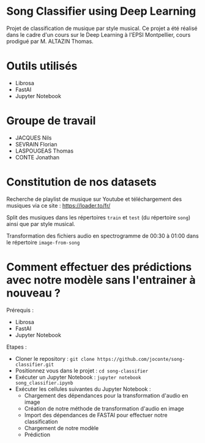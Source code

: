 # Song Classifier using Deep Learning

Projet de classification de musique par style musical.
Ce projet a été réalisé dans le cadre d'un cours sur le Deep Learning à l'EPSI Montpellier, cours prodigué par M. ALTAZIN Thomas.

# Outils utilisés

- Librosa
- FastAI
- Jupyter Notebook

# Groupe de travail

- JACQUES Nils
- SEVRAIN Florian
- LASPOUGEAS Thomas
- CONTE Jonathan

# Constitution de nos datasets

Recherche de playlist de musique sur Youtube et téléchargement des musiques via ce site : https://loader.to/fr/

Split des musiques dans les répertoires `train` et `test` (du répertoire `song`) ainsi que par style musical.

Transformation des fichiers audio en spectrogramme de 00:30 à 01:00 dans le répertoire `image-from-song`

# Comment effectuer des prédictions avec notre modèle sans l'entrainer à nouveau ?

Prérequis : 
- Librosa
- FastAI
- Jupyter Notebook

Etapes :
- Cloner le repository : `git clone https://github.com/joconte/song-classifier.git`
- Positionnez vous dans le projet : `cd song-classifier`
- Exécuter un Jupyter Notebook : `jupyter notebook song_classifier.ipynb`
- Exécuter les cellules suivantes du Jupyter Notebook : 
  - Chargement des dépendances pour la transformation d'audio en image
  - Création de notre méthode de transformation d'audio en image
  - Import des dépendances de FASTAI pour effectuer notre classification
  - Chargement de notre modèle
  - Prédiction

